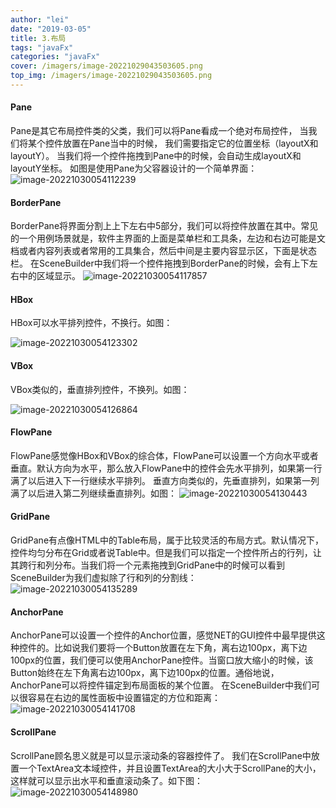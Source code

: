 ```yaml
---
author: "lei"
date: "2019-03-05"
title: 3.布局
tags: "javaFx"
categories: "javaFx"
cover: /imagers/image-20221029043503605.png
top_img: /imagers/image-20221029043503605.png
---
```


#### Pane

Pane是其它布局控件类的父类，我们可以将Pane看成一个绝对布局控件， 当我们将某个控件放置在Pane当中的时候， 我们需要指定它的位置坐标（layoutX和layoutY）。
当我们将一个控件拖拽到Pane中的时候，会自动生成layoutX和layoutY坐标。 如图是使用Pane为父容器设计的一个简单界面：
![image-20221030054112239](imagers/image-20221030054112239.png)

#### BorderPane

BorderPane将界面分割上上下左右中5部分，我们可以将控件放置在其中。常见的一个用例场景就是，软件主界面的上面是菜单栏和工具条，左边和右边可能是文档或者内容列表或者常用的工具集合，然后中间是主要内容显示区，下面是状态栏。
在SceneBuilder中我们将一个控件拖拽到BorderPane的时候，会有上下左右中的区域显示。
![image-20221030054117857](imagers/image-20221030054117857.png)

#### HBox

HBox可以水平排列控件，不换行。如图：

![image-20221030054123302](imagers/image-20221030054123302.png)

#### VBox

VBox类似的，垂直排列控件，不换列。如图：

![image-20221030054126864](imagers/image-20221030054126864.png)

#### FlowPane

FlowPane感觉像HBox和VBox的综合体，FlowPane可以设置一个方向水平或者垂直。默认方向为水平，那么放入FlowPane中的控件会先水平排列，如果第一行满了以后进入下一行继续水平排列。
垂直方向类似的，先垂直排列，如果第一列满了以后进入第二列继续垂直排列。如图：
![image-20221030054130443](imagers/image-20221030054130443.png)

#### GridPane

GridPane有点像HTML中的Table布局，属于比较灵活的布局方式。默认情况下，控件均匀分布在Grid或者说Table中。但是我们可以指定一个控件所占的行列，让其跨行和列分布。当我们将一个元素拖拽到GridPane中的时候可以看到SceneBuilder为我们虚拟除了行和列的分割线：
![image-20221030054135289](imagers/image-20221030054135289.png)

#### AnchorPane

AnchorPane可以设置一个控件的Anchor位置，感觉NET的GUI控件中最早提供这种控件的。比如说我们要将一个Button放置在左下角，离右边100px，离下边100px的位置，我们便可以使用AnchorPane控件。当窗口放大缩小的时候，该Button始终在左下角离右边100px，离下边100px的位置。通俗地说，AnchorPane可以将控件锚定到布局面板的某个位置。
在SceneBuilder中我们可以很容易在右边的属性面板中设置锚定的方位和距离：
![image-20221030054141708](imagers/image-20221030054141708.png)

#### ScrollPane

ScrollPane顾名思义就是可以显示滚动条的容器控件了。
我们在ScrollPane中放置一个TextArea文本域控件，并且设置TextArea的大小大于ScrollPane的大小，这样就可以显示出水平和垂直滚动条了。如下图：
![image-20221030054148980](imagers/image-20221030054148980.png)